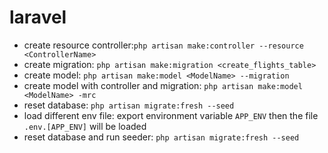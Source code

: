 # laravel

* create resource controller:`php artisan make:controller --resource <ControllerName>`
* create migration: `php artisan make:migration <create_flights_table>`
* create model: `php artisan make:model <ModelName> --migration`
* create model with controller and migration: `php artisan make:model <ModelName> -mrc`
* reset database: `php artisan migrate:fresh --seed`
* load different env file: export environment variable `APP_ENV` then the file `.env.[APP_ENV]`
will be loaded
* reset database and run seeder: `php artisan migrate:fresh --seed`
